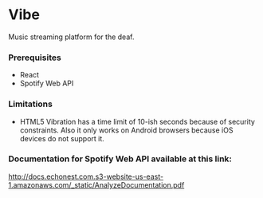 # Vibe
Music streaming platform for the deaf.
### Prerequisites
- React
- Spotify Web API

### Limitations
- HTML5 Vibration has a time limit of 10-ish seconds because of security constraints. Also it only works on Android browsers because iOS devices do not support it.

### Documentation for Spotify Web API available at this link:
http://docs.echonest.com.s3-website-us-east-1.amazonaws.com/_static/AnalyzeDocumentation.pdf
